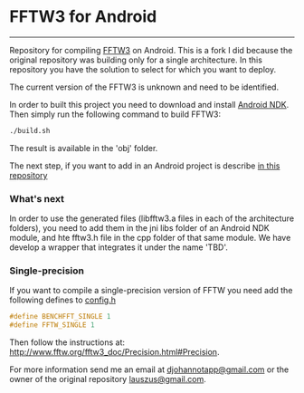 
# FFTW3 for Android
_________

Repository for compiling [FFTW3](http://www.fftw.org/) on Android. This is a fork I did because the original repository was building only for a single architecture. In this repository you have the solution to select for which you want to deploy. 

The current version of the FFTW3 is unknown and need to be identified. 


In order to built this project you need to download and install [Android NDK](https://developer.android.com/studio/projects/add-native-code.html#download-ndk). Then simply run the following command to build FFTW3:

```bash
./build.sh
```
The result is available in the 'obj' folder.

The next step, if you want to add in an Android project is describe [in this repository](https://developer.android.com/studio/projects/add-native-code.html#download-ndk)

### What's next
In order to use the generated files (libfftw3.a files in each of the architecture folders), you need to add them in the jni libs folder of an Android NDK module, and hte fftw3.h file in the cpp folder of that same module. 
We have develop a wrapper that integrates it under the name 'TBD'.

### Single-precision 

If you want to compile a single-precision version of FFTW you need add the following defines to [config.h](jni/fftw3/config.h)

```C
#define BENCHFFT_SINGLE 1
#define FFTW_SINGLE 1
```
Then follow the instructions at: <http://www.fftw.org/fftw3_doc/Precision.html#Precision>.

For more information send me an email at <djohannotapp@gmail.com> or the owner of the original repository <lauszus@gmail.com>.
